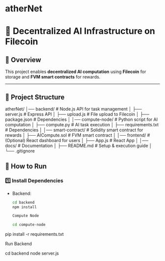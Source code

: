 # atherNet

# 🚀 Decentralized AI Infrastructure on Filecoin

## 📌 Overview
This project enables **decentralized AI computation** using **Filecoin** for storage and **FVM smart contracts** for rewards.

---


## 📁 Project Structure

atherNet/
│── backend/                   # Node.js API for task management
│   ├── server.js              # Express API
│   ├── upload.js              # File upload to Filecoin
│   ├── package.json           # Dependencies
│
│── compute-node/              # Python script for AI computation
│   ├── compute.py             # AI task execution
│   ├── requirements.txt       # Dependencies
│
│── smart-contract/            # Solidity smart contract for rewards
│   ├── AICompute.sol          # FVM smart contract
│
│── frontend/                  # (Optional) React dashboard for users
│   ├── App.js                 # React App
│
│── docs/                      # Documentation
│   ├── README.md              # Setup & execution guide
│
└── .gitignore

## 🚀 How to Run

### **1️⃣ Install Dependencies**
- Backend:
  ```sh
  cd backend
  npm install

  Compute Node

  cd compute-node
pip install -r requirements.txt


 Run Backend

 cd backend
node server.js

